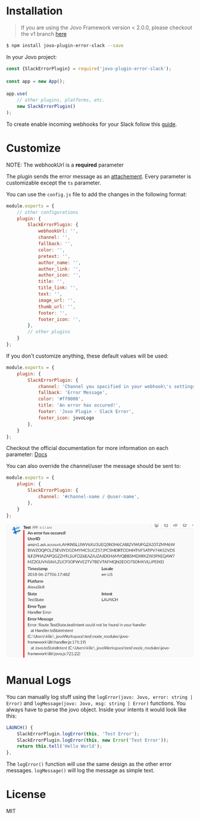 # Installation

> If you are using the Jovo Framework version < 2.0.0, please checkout the v1 branch [here](https://github.com/KaanKC/jovo-plugin-error-slack/tree/v1)

```sh
$ npm install jovo-plugin-error-slack --save
```

In your Jovo project:

```javascript
const {SlackErrorPlugin} = require('jovo-plugin-error-slack');

const app = new App();

app.use(
    // other plugins, platforms, etc.
    new SlackErrorPlugin()
);
```

To create enable incoming webhooks for your Slack follow this [guide](https://api.slack.com/incoming-webhooks).

# Customize
NOTE: The webhookUrl is a **required** parameter

The plugin sends the error message as an [attachement](https://api.slack.com/docs/message-attachments). Every parameter is customizable except the `ts` parameter.

You can use the `config.js` file to add the changes in the following format:
```javascript
module.exports = {
    // other configurations
    plugin: {
        SlackErrorPlugin: {
            webhookUrl: '',
            channel: '',
            fallback: '',
            color: '',
            pretext: '', 
            author_name: '',
            author_link: '',
            author_icon: '',
            title: '',
            title_link: '',
            text: '',
            image_url: '',
            thumb_url: '',
            footer: '',
            footer_icon: '',
        },
        // other plugins
    }
};
```
If you don't customize anything, these default values will be used:
```javascript
module.exports = {
    plugin: {
        SlackErrorPlugin: {
            channel: 'Channel you specified in your webhook\'s settings',
            fallback: 'Error Message',
            color: '#ff0000',
            title: 'An error has occured!',
            footer: 'Jovo Plugin - Slack Error',
            footer_icon: jovoLogo
        },
    }
};
```
Checkout the official documentation for more information on each parameter: [Docs](https://api.slack.com/docs/message-attachments)

You can also override the channel/user the message should be sent to: 
```javascript
module.exports = {
    plugin: {
        SlackErrorPlugin: {
            channel: '#channel-name / @user-name',
        },
    }
};
```

![Jovo Plugin Slack Error](./_images/slack-error-plugin.png)

# Manual Logs

You can manually log stuff using the `logError(jovo: Jovo, error: string | Error)` and `logMessage(jovo: Jovo, msg: string | Error)` functions. You always have to parse the jovo object. Inside your intents it would look like this:

```js
LAUNCH() {
    SlackErrorPlugin.logError(this, 'Test Error');
    SlackErrorPlugin.logError(this, new Error('Test Error'));
    return this.tell('Hello World');
},
```

The `logError()` function will use the same design as the other error messages. `logMessage()` will log the message as simple text.

# License

MIT